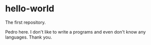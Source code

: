 # hello-world
The first repository.

Pedro here. I don't like to write a programs and even don't know any languages. 
Thank you.
